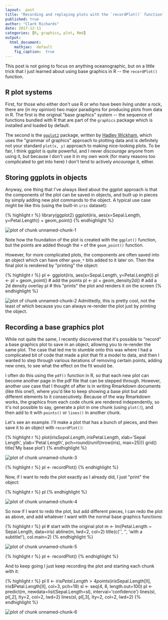 ```yaml
---
layout:  post
title: "Recording and replaying plots with the `recordPlot()` function"
published: true
author: "Clark Richards"
date: 2017-12-11
categories: [R, graphics, plot, Rmd]
output:
  html_document:
    mathjax:  default
    fig_caption:  true
---
```




This post is not going to focus on anything oceanographic, but on a little trick that I just learned about using base graphics in R -- the `recordPlot()` function.

## R plot systems

First, for those who either don't use R or who have been living under a rock, there are (in my opinion) two major paradigms for producing plots from data in R. The first is the original "base graphics" system -- the sequence of functions bundled with R that are part of the `graphics` package which is installed and loaded by default.

The second is the [`ggplot2`](http://ggplot2.org/) package, written by [Hadley Wickham](http://hadley.nz/), which uses the "grammar of graphics" approach to plotting data and is definitely not your standard `plot(x, y)` approach to making nice-looking plots. To be fair, I think ggplot is quite powerful, and I never *discourage* anyone from using it, but because I don't use it in my own work (for many reasons too complicated to get into here) I don't tend to actively *encourage* it, either.

## Storing ggplots in objects

Anyway, one thing that I've always liked about the ggplot approach is that the components of the plot can be saved in objects, and built up in pieces by simply adding new plot commands to the object. A typical use case might be like this (using the built-in `iris` dataset):


{% highlight r %}
library(ggplot2)
ggplot(iris, aes(x=Sepal.Length, y=Petal.Length)) + geom_point()
{% endhighlight %}

![plot of chunk unnamed-chunk-1](/figure/source/2017-12-11-recording-plots/unnamed-chunk-1-1.png)

Note how the foundation of the plot is created with the `ggplot()` function, but the points are added though the `+` of the `geom_point()` function.

However, for more complicated plots, the components are often saved into an object which can have other `geom_*` bits added to it later on. Then the final plot is rendered by "printing" the object:

{% highlight r %}
pl <- ggplot(iris, aes(x=Sepal.Length, y=Petal.Length))
pl <- pl + geom_point() # add the points
pl <- pl + geom_density2d() # add a 2d density overlay
pl # this "prints" the plot and renders it on the screen
{% endhighlight %}

![plot of chunk unnamed-chunk-2](/figure/source/2017-12-11-recording-plots/unnamed-chunk-2-1.png)
Admittedly, this is pretty cool, not the least of which because you can always re-render the plot just by printing the object.

## Recording a base graphics plot

While not quite the same, I recently discovered that it's possible to "record" a base graphics plot to save in an object, allowing you to re-render the same plot. The case that led me to stumble onto this was where I had a complicated bit of code that made a plot that fit a model to data, and then I wanted to step through various iterations of removing certain points, adding new ones, to see what the effect on the fit would be.

I often do this using the `pdf()` function in R, so that each new plot can become another page in the pdf file that can be stepped through. However, another use case that I thought of after is in writing Rmarkdown documents (like this one!), where you'd like to keep showing a base plot but add different elements to it consecutively. Because of the way Rmarkdown works, the graphics from each code chunk are rendered independently, so it's not possible to say, generate a plot in one chunk (using `plot()`), and then add to it with `points()` or `lines()` in another chunk.

Let's see an example. I'll make a plot that has a bunch of pieces, and then save it to an object with `recordPlot()`:

{% highlight r %}
plot(iris$Sepal.Length, iris$Petal.Length,
     xlab='Sepal Length', ylab='Petal Length',
     pch=round(runif(nrow(iris), max=25)))
grid()
title('My base plot')
{% endhighlight %}

![plot of chunk unnamed-chunk-3](/figure/source/2017-12-11-recording-plots/unnamed-chunk-3-1.png)

{% highlight r %}
pl <- recordPlot()
{% endhighlight %}

Now, if I want to redo the plot exactly as I already did, I just "print" the object:

{% highlight r %}
pl
{% endhighlight %}

![plot of chunk unnamed-chunk-4](/figure/source/2017-12-11-recording-plots/unnamed-chunk-4-1.png)

So now if I want to redo the plot, but add different pieces, I can redo the plot as above, and add whatever I want with the normal base graphics functions:

{% highlight r %}
pl # start with the original plot
m <- lm(Petal.Length ~ Sepal.Length, data=iris)
abline(m, lwd=2, col=2)
title(c('', '', 'with a subtitle!'), col.main=2)
{% endhighlight %}

![plot of chunk unnamed-chunk-5](/figure/source/2017-12-11-recording-plots/unnamed-chunk-5-1.png)

{% highlight r %}
pl <- recordPlot()
{% endhighlight %}

And to keep going I just keep recording the plot and starting each chunk with it:

{% highlight r %}
pl
II <- iris$Petal.Length > 4
points(iris$Sepal.Length[II], iris$Petal.Length[II], col=3, pch=19)
sl <- seq(4, 8, length.out=100)
pl <- predict(m, newdata=list(Sepal.Length=sl), interval='confidence')
lines(sl, pl[,2], lty=2, col=2, lwd=2)
lines(sl, pl[,3], lty=2, col=2, lwd=2)
{% endhighlight %}

![plot of chunk unnamed-chunk-6](/figure/source/2017-12-11-recording-plots/unnamed-chunk-6-1.png)


